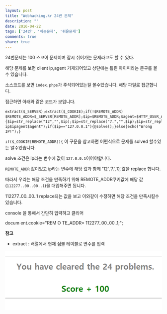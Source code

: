 ```yaml
---
layout: post
title: "Webhacking.kr 24번 문제"
description: ""
date: 2016-04-22
tags: ['24번', '쉬는문제', '쉬운문제']
comments: true
share: true
---
```


24번문제는 100 스코어 문제이며 잠시 쉬어가는 문제라고도 할 수 있다.

해당 문제를 보면 client ip,agent 기재되어있고 상단에는 틀린 아이피라는 문구를 볼 수 있습니다.

소스코드를 보면 `index.phps`가 주석되어있는걸 볼수있습니다. 해당 파일로 접근합니다.

  

접근하면 아래와 같은 코드가 보입니다.

  

    extract($_SERVER);extract($_COOKIE);if(!$REMOTE_ADDR) $REMOTE_ADDR=$_SERVER[REMOTE_ADDR];$ip=$REMOTE_ADDR;$agent=$HTTP_USER_AGENT;if($_COOKIE[REMOTE_ADDR]){$ip=str_replace("12","",$ip);$ip=str_replace("7.","",$ip);$ip=str_replace("0.","",$ip);}echo("client ip$ipagent$agent");if($ip=="127.0.0.1"){@solve();}else{echo("Wrong IP!");}

  

`if($_COOKIE[REMOTE_ADDR]){` 이 구문을 참고하면 어떤식으로 문제를 solved 할수있는 알수있습니다.

solve 조건은 ip라는 변수에 값이 `127.0.0.1`이어야합니다.

`REMOTE_ADDR` 값이있고 ip라는 변수에 해당 값과 함께 '12','7.','0,'값을 replace 합니다.

따라서 우리는 해당 조건을 만족하기 위해 REMOTE_ADDR쿠키값에 해당 값(`112277..00..00..1`)을 대입해주면 됩니다.

112277..00..00..1 replace되는 값을 보고 이와같이 수정하면 해당 조건을 만족시킬수있습니다.

  

console 을 통해서 간단히 입력하고 클리어

docum ent.cookie="REM O TE_ADDR= 112277..00..00..1;";

  

**참고**

  * extract : 배열에서 현재 심볼 테이블로 변수를 입력

  

![](/assets/images/posts/600/25073733571A0A612B52BE.PNG)

  

  

  

